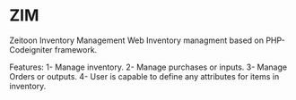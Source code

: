 # ZIM
Zeitoon Inventory Management
Web Inventory managment based on PHP-Codeigniter framework.

Features:
1- Manage inventory.
2- Manage purchases or inputs.
3- Manage Orders or outputs.
4- User is capable to define any attributes for items in inventory.
